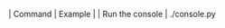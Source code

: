 <!-- TABLE_GENERATE_START -->
| Command | Example |
| Run the console | ./console.py
<!-- TABLE_GENERATE_END -->
